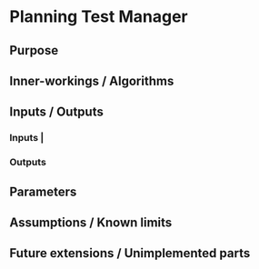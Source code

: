 # Planning Test Manager

## Purpose

## Inner-workings / Algorithms

## Inputs / Outputs

### Inputs                                 |

### Outputs

## Parameters

## Assumptions / Known limits

## Future extensions / Unimplemented parts
